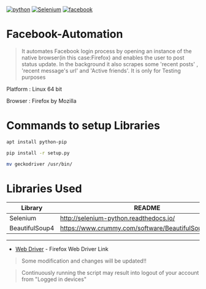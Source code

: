 [![python](https://img.shields.io/badge/Python-2.7--3.6-green.svg?style=style=flat-square)](https://www.python.org/downloads/)
[![Selenium](https://img.shields.io/badge/Selenium--lightgrey.svg)](https://pypi.org/project/selenium/)
[![facebook](https://img.shields.io/badge/facebook--blue.svg)](https://www.facebook.com/)
# Facebook-Automation

>It automates Facebook login process by opening an instance of the native browser(in this case:Firefox) and enables the user to post status update.
>In the background it also scrapes some 'recent posts' , 'recent message's url' and 'Active friends'.
>It is only for Testing purposes

Platform : Linux 64 bit

Browser : Firefox by Mozilla

# Commands to setup Libraries
```sh
apt install python-pip

pip install -r setup.py

mv geckodriver /usr/bin/
```
# Libraries Used
| Library | README |
| ------ | ------ |
| Selenium | http://selenium-python.readthedocs.io/ |
| BeautifulSoup4 | https://www.crummy.com/software/BeautifulSoup/bs4/doc/ |

-------------------------------------------------------------------------
* [Web Driver] - Firefox Web Driver Link

>Some modification and changes will be updated!!

>Continuously running the script may result into logout of your account from "Logged in devices"

[//]: #
[Web Driver]: <https://github.com/mozilla/geckodriver/releases>
